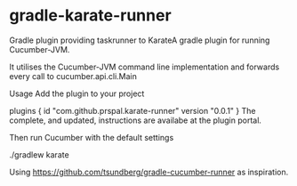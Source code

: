 # gradle-karate-runner
Gradle plugin providing taskrunner to KarateA gradle plugin for running Cucumber-JVM.

It utilises the Cucumber-JVM command line implementation and forwards every call to cucumber.api.cli.Main

Usage
Add the plugin to your project

plugins {
  id "com.github.prspal.karate-runner" version "0.0.1"
}
The complete, and updated, instructions are availabe at the plugin portal.

Then run Cucumber with the default settings

./gradlew karate

Using https://github.com/tsundberg/gradle-cucumber-runner as inspiration. 

